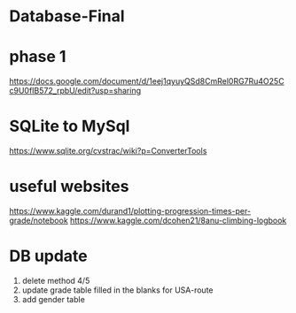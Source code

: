 # Database-Final

# phase 1 
https://docs.google.com/document/d/1eej1qyuyQSd8CmRel0RG7Ru4O25Cc9U0fIB572_rpbU/edit?usp=sharing

# SQLite to MySql
https://www.sqlite.org/cvstrac/wiki?p=ConverterTools


# useful websites
https://www.kaggle.com/durand1/plotting-progression-times-per-grade/notebook
https://www.kaggle.com/dcohen21/8anu-climbing-logbook

# DB update 
1. delete method 4/5
2. update grade table filled in the blanks for USA-route 
3. add gender table 
